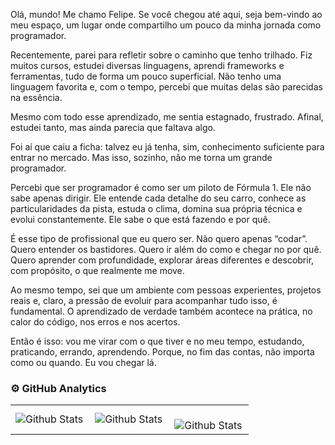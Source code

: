 Olá, mundo! Me chamo Felipe.
Se você chegou até aqui, seja bem-vindo ao meu espaço, um lugar onde compartilho um pouco da minha jornada como programador.

Recentemente, parei para refletir sobre o caminho que tenho trilhado. Fiz muitos cursos, estudei diversas linguagens, aprendi frameworks e ferramentas, tudo de forma um pouco superficial. Não tenho uma linguagem favorita e, com o tempo, percebi que muitas delas são parecidas na essência.

Mesmo com todo esse aprendizado, me sentia estagnado, frustrado. Afinal, estudei tanto, mas ainda parecia que faltava algo.

Foi aí que caiu a ficha: talvez eu já tenha, sim, conhecimento suficiente para entrar no mercado. Mas isso, sozinho, não me torna um grande programador.

Percebi que ser programador é como ser um piloto de Fórmula 1. Ele não sabe apenas dirigir. Ele entende cada detalhe do seu carro, conhece as particularidades da pista, estuda o clima, domina sua própria técnica e evolui constantemente. Ele sabe o que está fazendo e por quê.

É esse tipo de profissional que eu quero ser. Não quero apenas “codar”. Quero entender os bastidores. Quero ir além do como e chegar no por quê. Quero aprender com profundidade, explorar áreas diferentes e descobrir, com propósito, o que realmente me move.

Ao mesmo tempo, sei que um ambiente com pessoas experientes, projetos reais e, claro, a pressão de evoluir para acompanhar tudo isso, é fundamental. O aprendizado de verdade também acontece na prática, no calor do código, nos erros e nos acertos.

Então é isso: vou me virar com o que tiver e no meu tempo, estudando, praticando, errando, aprendendo. Porque, no fim das contas, não importa como ou quando. Eu vou chegar lá.

### ⚙️ GitHub Analytics

<table>
  <tr>
    <td>
      <img
        align="left"
        src="https://github-readme-stats.vercel.app/api?username=FelipePacheco2&theme=dark&hide_border=false&include_all_commits=true"
        alt="Github Stats"
      />
    </td>
    <td>
      <img
        align="left"
        src="https://github-readme-stats.vercel.app/api/top-langs/?username=FelipePacheco2&theme=dark&hide_border=false&include_all_commits=true&count_private=true&layout=compact"
        alt="Github Stats"
      />
    </td>
    <td>
      <br />
      <img
        align="left"
        src="https://github-readme-streak-stats.herokuapp.com/?user=FelipePacheco2&theme=dark&hide_border=false"
        alt="Github Stats"
      />
    </td>
  </tr>
</table>
